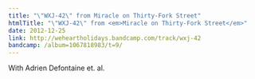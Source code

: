 ```yaml
---
title: "\"WXJ-42\" from Miracle on Thirty-Fork Street"
htmlTitle: "\"WXJ-42\" from <em>Miracle on Thirty-Fork Street</em>"
date: 2012-12-25
link: http://weheartholidays.bandcamp.com/track/wxj-42
bandcamp: /album=1067818983/t=9/
---
```


With Adrien Defontaine et. al.
